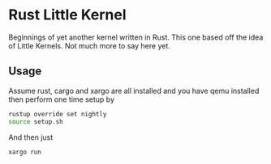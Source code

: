 # Rust Little Kernel

Beginnings of yet another kernel written in Rust. This one based off the idea of Little Kernels.
Not much more to say here yet.

## Usage

Assume rust, cargo and xargo are all installed and you have qemu installed then perform one time setup by

```sh
rustup override set nightly
source setup.sh
```

And then just

```sh
xargo run
```
